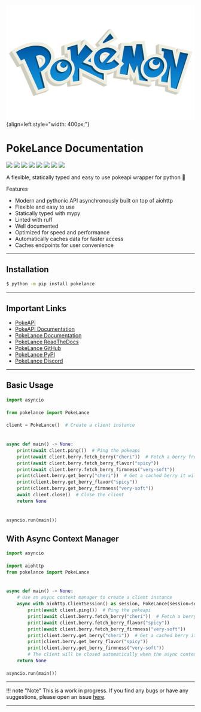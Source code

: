 ![](./assets/pokelance.png){align=left style="width: 400px;"}

# PokeLance Documentation

![](https://img.shields.io/github/license/FallenDeity/PokeLance?style=flat-square)
![](https://img.shields.io/badge/code%20style-black-000000.svg?style=flat-square)
![](https://img.shields.io/badge/%20type_checker-mypy-%231674b1?style=flat-square)
![](https://img.shields.io/badge/%20linter-ruff-%231674b1?style=flat-square)
![](https://img.shields.io/github/stars/FallenDeity/PokeLance?style=flat-square)
![](https://img.shields.io/github/last-commit/FallenDeity/PokeLance?style=flat-square)
![](https://img.shields.io/pypi/pyversions/PokeLance?style=flat-square)
![](https://img.shields.io/pypi/v/PokeLance?style=flat-square)

A flexible, statically typed and easy to use pokeapi wrapper for python 🚀

Features

- Modern and pythonic API asynchronously built on top of aiohttp
- Flexible and easy to use
- Statically typed with mypy
- Linted with ruff
- Well documented
- Optimized for speed and performance
- Automatically caches data for faster access
- Caches endpoints for user convenience


---

## Installation

```bash
$ python -m pip install pokelance
```

---

## Important Links

- [PokeAPI](https://pokeapi.co/ "Pokeapi Website")
- [PokeAPI Documentation](https://pokeapi.co/docs/v2 "Pokeapi Documentation")
- [PokeLance Documentation](https://FallenDeity.github.io/PokeLance/ "Mkdocs render of documentation")
- [PokeLance ReadTheDocs](https://pokelance.readthedocs.io/en/latest/ "Reathedocs render of documentation")
- [PokeLance GitHub](https://github.com/FallenDeity/PokeLance "Source Code")
- [PokeLance PyPI](https://pypi.org/project/PokeLance/ "Pypi Listing")
- [PokeLance Discord](https://discord.gg/yeyEvT5V2J "Support Discord Server")

---

## Basic Usage

```python
import asyncio

from pokelance import PokeLance

client = PokeLance()  # Create a client instance


async def main() -> None:
    print(await client.ping())  # Ping the pokeapi
    print(await client.berry.fetch_berry("cheri"))  # Fetch a berry from the pokeapi
    print(await client.berry.fetch_berry_flavor("spicy"))
    print(await client.berry.fetch_berry_firmness("very-soft"))
    print(client.berry.get_berry("cheri"))  # Get a cached berry it will return None if it doesn't exist
    print(client.berry.get_berry_flavor("spicy"))
    print(client.berry.get_berry_firmness("very-soft"))
    await client.close()  # Close the client
    return None


asyncio.run(main())
```

## With Async Context Manager

```python
import asyncio

import aiohttp
from pokelance import PokeLance


async def main() -> None:
    # Use an async context manager to create a client instance
    async with aiohttp.ClientSession() as session, PokeLance(session=session) as client:
        print(await client.ping())  # Ping the pokeapi
        print(await client.berry.fetch_berry("cheri"))  # Fetch a berry from the pokeapi
        print(await client.berry.fetch_berry_flavor("spicy"))
        print(await client.berry.fetch_berry_firmness("very-soft"))
        print(client.berry.get_berry("cheri"))  # Get a cached berry it will return None if it doesn't exist
        print(client.berry.get_berry_flavor("spicy"))
        print(client.berry.get_berry_firmness("very-soft"))
        # The client will be closed automatically when the async context manager exits
    return None

asyncio.run(main())
```

---

!!! note "Note"
    This is a work in progress. If you find any bugs or have any suggestions, please open an issue [here](https://github.com/FallenDeity/PokeLance/issues/new).

---
